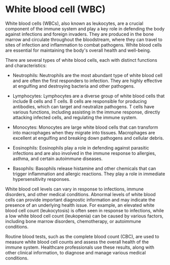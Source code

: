 # White blood cell (WBC)

White blood cells (WBCs), also known as leukocytes, are a crucial component of the immune system and play a key role in defending the body against infections and foreign invaders. They are produced in the bone marrow and circulate throughout the bloodstream, where they can travel to sites of infection and inflammation to combat pathogens. White blood cells are essential for maintaining the body's overall health and well-being.

There are several types of white blood cells, each with distinct functions and characteristics:

* Neutrophils: Neutrophils are the most abundant type of white blood cell and are often the first responders to infection. They are highly effective at engulfing and destroying bacteria and other pathogens.

* Lymphocytes: Lymphocytes are a diverse group of white blood cells that include B cells and T cells. B cells are responsible for producing antibodies, which can target and neutralize pathogens. T cells have various functions, including assisting in the immune response, directly attacking infected cells, and regulating the immune system.

* Monocytes: Monocytes are large white blood cells that can transform into macrophages when they migrate into tissues. Macrophages are excellent at engulfing and breaking down pathogens and cellular debris.

* Eosinophils: Eosinophils play a role in defending against parasitic infections and are also involved in the immune response to allergies, asthma, and certain autoimmune diseases.

* Basophils: Basophils release histamine and other chemicals that can trigger inflammation and allergic reactions. They play a role in immediate hypersensitivity responses.

White blood cell levels can vary in response to infections, immune disorders, and other medical conditions. Abnormal levels of white blood cells can provide important diagnostic information and may indicate the presence of an underlying health issue. For example, an elevated white blood cell count (leukocytosis) is often seen in response to infections, while a low white blood cell count (leukopenia) can be caused by various factors, including bone marrow disorders, chemotherapy, or autoimmune conditions.

Routine blood tests, such as the complete blood count (CBC), are used to measure white blood cell counts and assess the overall health of the immune system. Healthcare professionals use these results, along with other clinical information, to diagnose and manage various medical conditions.